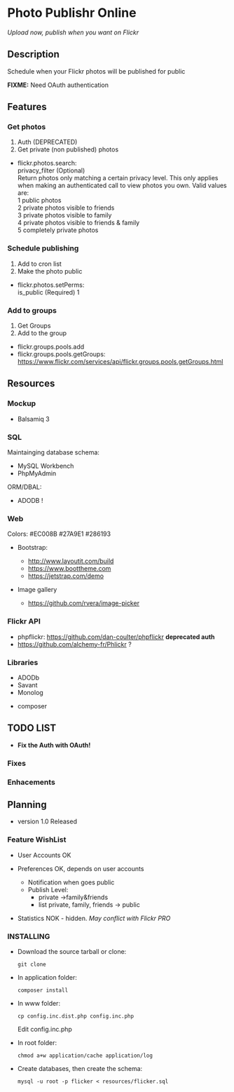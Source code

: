 Photo Publishr Online
================
_Upload now, publish when you want on Flickr_


Description
-----------

Schedule when your Flickr photos will be published for public  


__FIXME:__ Need OAuth authentication 


## Features 

### Get photos
1.  Auth (DEPRECATED)
2.  Get private (non published) photos

-   flickr.photos.search:  
        privacy\_filter (Optional)  
        Return photos only matching a certain privacy level. This only applies
        when making an authenticated call to view photos you own. Valid values
        are:  
            1 public photos  
            2 private photos visible to friends  
            3 private photos visible to family  
            4 private photos visible to friends & family  
            5 completely private photos

### Schedule publishing

1.  Add to cron list
2.  Make the photo public

-   flickr.photos.setPerms:  
    is\_public (Required) 1

### Add to groups

1.  Get Groups
2.  Add to the group

-   flickr.groups.pools.add
-   flickr.groups.pools.getGroups:
    https://www.flickr.com/services/api/flickr.groups.pools.getGroups.html



Resources
---------

### Mockup

-   Balsamiq 3

### SQL

Maintainging database schema:

  * MySQL Workbench 
  * PhpMyAdmin          
  
ORM/DBAL:

 * ADODB       !
 
 

### Web

Colors: #EC008B #27A9E1 #286193

-   Bootstrap:
     * http://www.layoutit.com/build
     * https://www.boottheme.com   
     * https://jetstrap.com/demo    
     
- Image gallery
    * https://github.com/rvera/image-picker
     

### Flickr API

-   phpflickr: https://github.com/dan-coulter/phpflickr  **deprecated auth**
-   https://github.com/alchemy-fr/Phlickr ?

### Libraries  


* ADODb
* Savant
* Monolog

- composer


TODO LIST
----

-  __Fix the Auth with OAuth!__

### Fixes



### Enhacements



Planning
--------

- version 1.0 Released



### Feature WishList

* User Accounts  OK

* Preferences               OK, depends on user accounts
  - Notification when goes public
  - Publish Level: 
    * private ->family&friends
    * list private, family, friends -> public
* Statistics NOK - hidden. _May conflict with Flickr PRO_ 
  
   

### INSTALLING

-   Download the source tarball or clone:
    
        git clone 

-   In application folder:
        
        composer install

-   In www folder:
    
        cp config.inc.dist.php config.inc.php

       Edit config.inc.php

-   In root folder:
    
        chmod a+w application/cache application/log

-   Create databases, then create the schema:
    
        mysql -u root -p flicker < resources/flicker.sql


